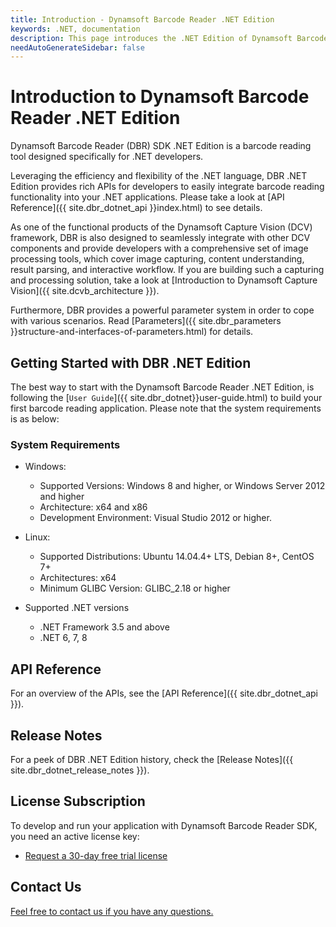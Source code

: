 ```yaml
---
title: Introduction - Dynamsoft Barcode Reader .NET Edition
keywords: .NET, documentation
description: This page introduces the .NET Edition of Dynamsoft Barcode Reader
needAutoGenerateSidebar: false
---
```


# Introduction to Dynamsoft Barcode Reader .NET Edition

Dynamsoft Barcode Reader (DBR) SDK .NET Edition is a barcode reading tool designed specifically for .NET developers.

Leveraging the efficiency and flexibility of the .NET language, DBR .NET Edition provides rich APIs for developers to easily integrate barcode reading functionality into your .NET applications. Please take a look at [API Reference]({{ site.dbr_dotnet_api }}index.html) to see details.

As one of the functional products of the Dynamsoft Capture Vision (DCV) framework, DBR is also designed to seamlessly integrate with other DCV components and provide developers with a comprehensive set of image processing tools, which cover image capturing, content understanding, result parsing, and interactive workflow. If you are building such a capturing and processing solution, take a look at [Introduction to Dynamsoft Capture Vision]({{ site.dcvb_architecture }}).

Furthermore, DBR provides a powerful parameter system in order to cope with various scenarios. Read [Parameters]({{ site.dbr_parameters }}structure-and-interfaces-of-parameters.html) for details.

## Getting Started with DBR .NET Edition

The best way to start with the Dynamsoft Barcode Reader .NET Edition, is following the [`User Guide`]({{ site.dbr_dotnet}}user-guide.html) to build your first barcode reading application. Please note that the system requirements is as below:

### System Requirements

- Windows:
  - Supported Versions: Windows 8 and higher, or Windows Server 2012 and higher
  - Architecture: x64 and x86
  - Development Environment: Visual Studio 2012 or higher.

- Linux:
  - Supported Distributions: Ubuntu 14.04.4+ LTS, Debian 8+, CentOS 7+
  - Architectures: x64
  - Minimum GLIBC Version: GLIBC_2.18 or higher

- Supported .NET versions
  - .NET Framework 3.5 and above
  - .NET 6, 7, 8

## API Reference

For an overview of the APIs, see the [API Reference]({{ site.dbr_dotnet_api }}).

## Release Notes

For a peek of DBR .NET Edition history, check the [Release Notes]({{ site.dbr_dotnet_release_notes }}).

## License Subscription

To develop and run your application with Dynamsoft Barcode Reader SDK, you need an active license key:
* <a href="https://www.dynamsoft.com/customer/license/trialLicense?utm_source=docs&product=dbr&package=dotnet" target="_blank">Request a 30-day free trial license</a>

## Contact Us

<a href="https://www.dynamsoft.com/company/customer-service/#contact" target="_blank">Feel free to contact us if you have any questions.</a>